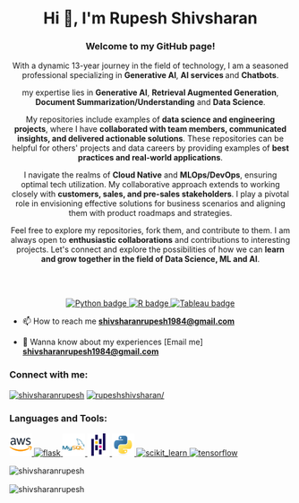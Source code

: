 <h1 align="center">Hi 👋, I'm Rupesh Shivsharan </h1>
<h3 align="center">Welcome to my GitHub page!</h3>
<p align="center">With a dynamic 13-year journey in the field of technology, I am a seasoned professional specializing in <strong>Generative AI</strong>, <strong>AI services </strong>and <strong>Chatbots</strong>.</p>

<p align="center">my expertise lies in <strong>Generative AI</strong>, <strong>Retrieval Augmented Generation</strong>, <strong>Document Summarization/Understanding</strong> and <strong>Data Science</strong>.</p>

<p align="center">My repositories include examples of <strong>data science and engineering projects</strong>, where I have <strong>collaborated with team members, communicated insights, and delivered actionable solutions</strong>. These repositories can be helpful for others' projects and data careers by providing examples of <strong>best practices and real-world applications</strong>.</p>

<p align="center">I navigate the realms of <strong>Cloud Native</strong> and <strong>MLOps/DevOps</strong>, ensuring optimal tech utilization. My collaborative approach extends to working closely with <strong>customers, sales, and pre-sales stakeholders</strong>. I play a pivotal role in envisioning effective solutions for business scenarios and aligning them with product roadmaps and strategies.</p>

<p align="center">Feel free to explore my repositories, fork them, and contribute to them. I am always open to <strong>enthusiastic collaborations</strong> and contributions to interesting projects. Let's connect and explore the possibilities of how we can <strong>learn and grow together in the field of Data Science, ML and AI</strong>.</p>

<br/><br/>
<p align="center">
  <a href="https://www.python.org/" target="_blank">
    <img src="https://img.shields.io/badge/Python-3776AB?style=for-the-badge&logo=python&logoColor=white" alt="Python badge" />
  </a>
  <a href="https://www.r-project.org/" target="_blank">
    <img src="https://img.shields.io/badge/R-276DC3?style=for-the-badge&logo=r&logoColor=white" alt="R badge" />
  </a>
  <a href="https://www.tableau.com/" target="_blank">
    <img src="https://img.shields.io/badge/Tableau-E97627?style=for-the-badge&logo=tableau&logoColor=white" alt="Tableau badge" />
  </a>
</p>


- 📫 How to reach me **shivsharanrupesh1984@gmail.com**

- 📄 Wanna know about my experiences [Email me] **shivsharanrupesh1984@gmail.com**

<h3 align="left">Connect with me:</h3>
<p align="left">
<a href="https://www.linkedin.com/in/rupesh-shivsharan-623153141/" target="blank"><img align="center" src="https://raw.githubusercontent.com/rahuldkjain/github-profile-readme-generator/master/src/images/icons/Social/linked-in-alt.svg" alt="shivsharanrupesh" height="30" width="40" /></a>
<a href="https://www.instagram.com/rupeshshivsharan/" target="blank"><img align="center" src="https://raw.githubusercontent.com/rahuldkjain/github-profile-readme-generator/master/src/images/icons/Social/instagram.svg" alt="rupeshshivsharan/" height="30" width="40" /></a>
</p>

<h3 align="left">Languages and Tools:</h3>
</a> <a href="https://aws.amazon.com" target="_blank" rel="noreferrer"> <img src="https://raw.githubusercontent.com/devicons/devicon/master/icons/amazonwebservices/amazonwebservices-original-wordmark.svg" alt="aws" width="40" height="40"/> </a> 
<a href="https://flask.palletsprojects.com/" target="_blank" rel="noreferrer"> <img src="https://www.vectorlogo.zone/logos/pocoo_flask/pocoo_flask-icon.svg" alt="flask" width="40" height="40"/> </a> 
<a href="https://www.mysql.com/" target="_blank" rel="noreferrer"> <img src="https://raw.githubusercontent.com/devicons/devicon/master/icons/mysql/mysql-original-wordmark.svg" alt="mysql" width="40" height="40"/> </a> 
<a href="https://pandas.pydata.org/" target="_blank" rel="noreferrer"> <img src="https://raw.githubusercontent.com/devicons/devicon/2ae2a900d2f041da66e950e4d48052658d850630/icons/pandas/pandas-original.svg" alt="pandas" width="40" height="40"/> </a> 
<a href="https://www.python.org" target="_blank" rel="noreferrer"> <img src="https://raw.githubusercontent.com/devicons/devicon/master/icons/python/python-original.svg" alt="python" width="40" height="40"/> </a> 
<a href="https://scikit-learn.org/" target="_blank" rel="noreferrer"> <img src="https://upload.wikimedia.org/wikipedia/commons/0/05/Scikit_learn_logo_small.svg" alt="scikit_learn" width="40" height="40"/> </a>  
<a href="https://www.tensorflow.org" target="_blank" rel="noreferrer"> <img src="https://www.vectorlogo.zone/logos/tensorflow/tensorflow-icon.svg" alt="tensorflow" width="40" height="40"/> </a> </p>

<p><img align="center" src="https://github-readme-stats.vercel.app/api/top-langs?username=shivsharanrupesh&show_icons=true&locale=en&layout=compact" alt="shivsharanrupesh" /></p>

<p><img align="center" src="https://github-readme-streak-stats.herokuapp.com/?user=shivsharanrupesh&" alt="shivsharanrupesh" /></p>
